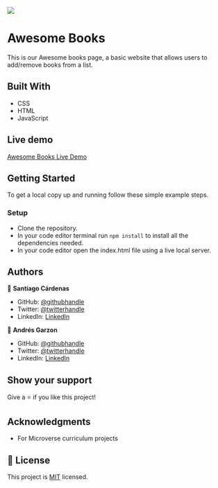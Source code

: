 ![](https://img.shields.io/badge/Microverse-blueviolet)

# Awesome Books

This is our Awesome books page, a basic website that allows users to add/remove books from a list.

## Built With

- CSS
- HTML 
- JavaScript

## Live demo

[Awesome Books Live Demo](https://santiago220991.github.io/Awesome-Books/)

## Getting Started

To get a local copy up and running follow these simple example steps.

### Setup

- Clone the repository.
- In your code editor terminal run `npm install` to install all the dependencies needed.
- In your code editor open the index.html file using a live local server.

## Authors

👤 **Santiago Cárdenas**

- GitHub: [@githubhandle](https://github.com/Santiago220991)
- Twitter: [@twitterhandle](https://twitter.com/twitterhandle)
- LinkedIn: [LinkedIn](https://www.linkedin.com/in/santiago-c%C3%A1rdenas-671043160/)

👤 **Andrés Garzon**

- GitHub: [@githubhandle](https://github.com/andgarzonmal)
- Twitter: [@twitterhandle](https://twitter.com/twitterhandle)
- LinkedIn: [LinkedIn](https://www.linkedin.com/in/andres-garzon-maldonado-951a2a180/)


## Show your support

Give a ⭐️ if you like this project!

## Acknowledgments

- For Microverse curriculum projects

## 📝 License

This project is [MIT](./MIT.md) licensed.
